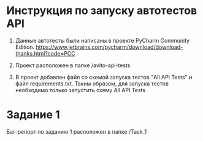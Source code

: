 # Инструкция по запуску автотестов API

1. Данные автотесты были написаны в проекте PyCharm Community Edition.
https://www.jetbrains.com/pycharm/download/download-thanks.html?code=PCC

2. Проект расположен в папке /avito-api-tests

3. В проект добавлен файл со схемой запуска тестов "All API Tests" и файл requirements.txt.
Таким образом, для запуска тестов необходимо только запустить схему All API Tests

# Задание 1

Баг-репорт по заданию 1 расположен в папке /Task_1

